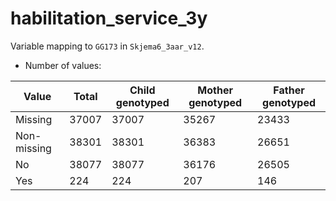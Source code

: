 # habilitation_service_3y
Variable mapping to `GG173` in `Skjema6_3aar_v12`.
- Number of values:

| Value | Total | Child genotyped | Mother genotyped | Father genotyped |
| ----- | ----- | --------------- | ---------------- | ---------------- |
| Missing | 37007 | 37007 | 35267 | 23433 |
| Non-missing | 38301 | 38301 | 36383 | 26651 |
| No | 38077 | 38077 | 36176 |26505 |
| Yes | 224 | 224 | 207 |146 |



